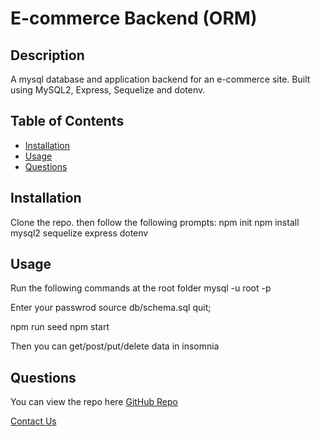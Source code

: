 # E-commerce Backend (ORM)

## Description
  A mysql database and application backend for an e-commerce site. Built using MySQL2, Express, Sequelize and dotenv.


## Table of Contents
* [Installation](#installation)
* [Usage](#usage)
* [Questions](#questions)
  

## Installation
Clone the repo.  then follow the following prompts: 
npm init 
npm install mysql2 sequelize express dotenv


## Usage
Run the following commands at the root folder
mysql -u root -p

Enter your passwrod
source db/schema.sql
quit;

npm run seed
npm start

Then you can get/post/put/delete data in insomnia


## Questions
You can view the repo here [GitHub Repo](https://github.com/favro03)

[Contact Us](mailto:wetr9902@gmail.com)
  